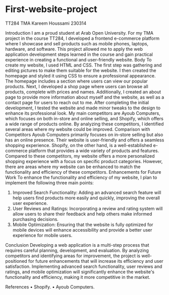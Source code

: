 # First-website-project
TT284 TMA Kareem Houssami 230314

Introduction
I am a proud student at Arab Open University. For my TMA project in the course TT284, I developed a frontend e-commerce platform where I showcase and sell products such as mobile phones, laptops, hardware, and software. This project allowed me to apply the web application development steps learned in the course and gain practical experience in creating a functional and user-friendly website.
Body
To create my website, I used HTML and CSS. The first step was gathering and editing pictures to make them suitable for the website. I then created the homepage and styled it using CSS to ensure a professional appearance. The homepage includes a section where users can view our popular products. Next, I developed a shop page where users can browse all products, complete with prices and names. Additionally, I created an about page to provide more information about myself and the website, as well as a contact page for users to reach out to me.
After completing the initial development, I tested the website and made minor tweaks to the design to enhance its professional look. My main competitors are Ayoub Computers, which focuses on both in-store and online selling, and Shopify, which offers a wide range of products online. By analyzing these competitors, I identified several areas where my website could be improved.
Comparison with Competitors
Ayoub Computers primarily focuses on in-store selling but also has an online presence. Their website is user-friendly and offers a seamless shopping experience. Shopify, on the other hand, is a well-established e-commerce platform that provides a wide variety of products and features. Compared to these competitors, my website offers a more personalized shopping experience with a focus on specific product categories. However, there are areas where my website can be enhanced to match the functionality and efficiency of these competitors.
Enhancements for Future Work
To enhance the functionality and efficiency of my website, I plan to implement the following three main points:
1.	Improved Search Functionality: Adding an advanced search feature will help users find products more easily and quickly, improving the overall user experience.
2.	User Reviews and Ratings: Incorporating a review and rating system will allow users to share their feedback and help others make informed purchasing decisions.
3.	Mobile Optimization: Ensuring that the website is fully optimized for mobile devices will enhance accessibility and provide a better user experience for mobile users.

Conclusion
Developing a web application is a multi-step process that requires careful planning, development, and evaluation. By analyzing competitors and identifying areas for improvement, the project is well-positioned for future enhancements that will increase its efficiency and user satisfaction. Implementing advanced search functionality, user reviews and ratings, and mobile optimization will significantly enhance the website's functionality and efficiency, making it more competitive in the market.

References
•	Shopify. 
•	Ayoub Computers. 

